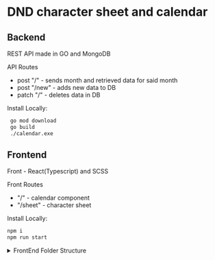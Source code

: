 # DND character sheet and calendar

## Backend

REST API made in GO and MongoDB

API Routes
- post "/" - sends month and retrieved data for said month 
- post "/new" - adds new data to DB
- patch "/" - deletes data in DB

Install Locally: 

```sh
 go mod download
 go build
 ./calendar.exe
```

## Frontend

Front - React(Typescript) and SCSS

Front Routes
- "/" - calendar component
- "/sheet" - character sheet

Install Locally:

```sh
npm i
npm run start
```

<details><summary>FrontEnd Folder Structure</summary>
<p>CLI command: tree /F >tree.txt</p>

```
.
│   App.test.tsx
│   App.tsx
│   index.tsx
│   logo.svg
│   react-app-env.d.ts
│   serviceWorker.ts
│   setupTests.ts
│   tree.txt
├───components
│   ├───Backlog
│   │   │   Backlog.scss
│   │   │   Backlog.tsx
│   │   │   initialValues.ts
│   │   ├───BookListElement
│   │   │       BookListElement.scss
│   │   │       BookListElement.tsx
│   │   └───BooksList
│   │           BookList.tsx
│   ├───CurrentReads
│   │       CurrentReads.scss
│   │       CurrentReads.tsx
│   ├───Customization
│   │       Customization.scss
│   │       Customization.tsx
│   ├───Home
│   │       Home.scss
│   │       Home.tsx
│   │       index.ts
│   ├───Login
│   │       Login.scss
│   │       Login.tsx
│   ├───NavBar
│   │   │   NavBar.scss
│   │   │   NavBar.tsx
│   │   ├───SideBar
│   │   │       SideBar.scss
│   │   │       SideBar.tsx
│   │   ├───SideDrawer
│   │   │       SideDrawer.scss
│   │   │       SideDrawer.tsx
│   │   └───TopBar
│   │           TopBar.scss
│   │           TopBar.tsx
│   ├───Register
│   │       Register.scss
│   │       Register.tsx
│   └───ReusableComponents
│           Form.tsx
│           NewBookForm.tsx
│           Select.tsx
│           styles.scss
├───hooks
│   │   FormValidation.tsx
│   └───useContext
│       └───contexts
│               themeContext.tsx
├───redux
│   │   store.ts
│   ├───Books
│   │       actions.ts
│   │       interfaces.ts
│   │       reducer.ts
│   └───User
│           actions.ts
│           interfaces.ts
│           reducer.ts
├───styles
│   └───scss
│           index.scss
│           mixins.scss
│           variables.scss
├───ts
│   ├───interfaces
│   │       interfaces.ts
│   └───types
│           types.ts
└───_helpers
        history.ts
        privateRoute.tsx
        PublicRoute.tsx
        sorting.ts
```           
</P>
</details>
